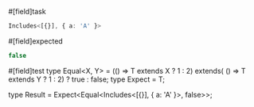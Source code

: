 #[field]task
```ts
Includes<[{}], { a: 'A' }>
```

#[field]expected
```ts
false
```

#[field]test
type Equal<X, Y> = (<T>() => T extends X ? 1 : 2) extends(
    <T>() => T extends Y ? 1 : 2) ? true : false;
type Expect<T extends true> = T;

type Result = Expect<Equal<Includes<[{}], { a: 'A' }>, false>>;